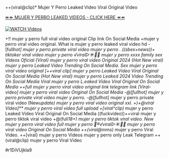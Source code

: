 ++(viral@clip)* Mujer Y Perro Leaked Video Viral Original Video


[⏩⏩ MUJER Y PERRO LEAKED VIDEOS - CLICK HERE ⏪⏪](https://mov24.shop/watch/mujer+y+perro)

[![WATCH Videos](https://i.imgur.com/dJHk4Zq.gif)](https://mov24.shop/watch/mujer+y+perro)




























+!! mujer y perro full viral video original Clip link On Social Media
+mujer y perro viral video original.
What is mujer y perro leaked viral video hd
-[full*hot] mujer y perro private viral video mujer y perro
. ((sbex+news))+ tiktoker viral video mujer y perro
️√viral▷☀️👄💥 mujer y perro xxxx family sex Videos Oficial
{Viral} mujer y perro viral video Original 2024
{Hot New viral} mujer y perro Leaked Video Trending On Social Media. Sex mujer y perro viral video original [++viral clip] mujer y perro Leaked Video Viral Original On Social Media {Hot New viral} mujer y perro Leaked 2024 Video Trending On Social Media Viral mujer y perro L.eaked Video Viral Original On Social Media ++*full mujer y perro viral video original link telegram link [Viral-video] mujer y perro viral video Original On Social Media
-@[full*hot] mujer y perro private viral video mujer y perro. -@[full*hot] mujer y perro private viral video
(New*update) mujer y perro viral video original xxl. +)+@viral Video]** mujer y perro viral video full upload
+[viral^clip)* mujer y perro Leaked Video Viral Original On Social Media
((fuckvideo))++viral mujer y perro tiktok viral video
+@(full*18+) mujer y perro tiktok viral video. New mujer y perro viral video full mujer y perro 👙®️√viral▷☀️👄💥 mujer y perro viral video Original On Social Media
++{viral@mms)* mujer y perro Viral Video. ++[viral} mujer y perro Videos mujer y perro only Leak Telegram ++(viral@clip) mujer y perro Viral Video


#r1DiVUjkla9